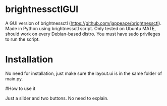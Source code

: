 # brightnessctlGUI
A GUI version of brightnessctl (https://github.com/jappeace/brightnessctl). 
Made in Python using brightnessctl script. Only tested on Ubuntu MATE, should work on every Debian-based distro. 
You must have sudo privileges to run the script.

# Installation

No need for installation, just make sure the layout.ui is in the same folder of main.py.

#How to use it

Just a slider and two buttons. No need to explain.
